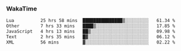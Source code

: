 ### WakaTime

<!--START_SECTION:waka-->

```txt
Lua          25 hrs 58 mins  ███████████████▒░░░░░░░░░   61.34 %
Other        7 hrs 33 mins   ████▒░░░░░░░░░░░░░░░░░░░░   17.85 %
JavaScript   4 hrs 13 mins   ██▒░░░░░░░░░░░░░░░░░░░░░░   09.98 %
Text         2 hrs 35 mins   █▓░░░░░░░░░░░░░░░░░░░░░░░   06.12 %
XML          56 mins         ▓░░░░░░░░░░░░░░░░░░░░░░░░   02.22 %
```

<!--END_SECTION:waka-->
